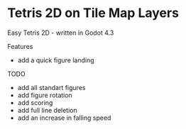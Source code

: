 # Tetris 2D on Tile Map Layers

Easy Tetris 2D - written in Godot 4.3

Features
 - add a quick figure landing

TODO
 - add all standart figures
 - add figure rotation
 - add scoring
 - add full line deletion
 - add an increase in falling speed
